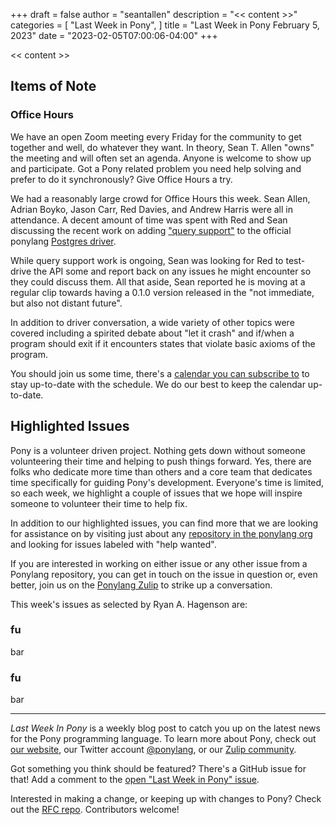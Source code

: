 +++
draft = false
author = "seantallen"
description = "<< content >>"
categories = [
    "Last Week in Pony",
]
title = "Last Week in Pony February 5, 2023"
date = "2023-02-05T07:00:06-04:00"
+++

<< content >>

<!--more-->

## Items of Note

### Office Hours

We have an open Zoom meeting every Friday for the community to get together and well, do whatever they want. In theory, Sean T. Allen "owns" the meeting and will often set an agenda. Anyone is welcome to show up and participate. Got a Pony related problem you need help solving and prefer to do it synchronously? Give Office Hours a try.

We had a reasonably large crowd for Office Hours this week. Sean Allen, Adrian Boyko, Jason Carr, Red Davies, and Andrew Harris were all in attendance. A decent amount of time was spent with Red and Sean discussing the recent work on adding ["query support"](https://github.com/ponylang/postgres/tree/simple-query) to the official ponylang [Postgres driver](https://github.com/ponylang/postgres).

While query support work is ongoing, Sean was looking for Red to test-drive the API some and report back on any issues he might encounter so they could discuss them. All that aside, Sean reported he is moving at a regular clip towards having a 0.1.0 version released in the "not immediate, but also not distant future".

In addition to driver conversation, a wide variety of other topics were covered including a spirited debate about "let it crash" and if/when a program should exit if it encounters states that violate basic axioms of the program.

You should join us some time, there's a [calendar you can subscribe to](https://calendar.google.com/calendar/ical/4465e68ae24131ae00461a40893f2637a2c9ac510e311a44ff78680e2f183ce3%40group.calendar.google.com/public/basic.ics) to stay up-to-date with the schedule. We do our best to keep the calendar up-to-date.

## Highlighted Issues

Pony is a volunteer driven project. Nothing gets down without someone volunteering their time and helping to push things forward. Yes, there are folks who dedicate more time than others and a core team that dedicates time specifically for guiding Pony's development. Everyone's time is limited, so each week, we highlight a couple of issues that we hope will inspire someone to volunteer their time to help fix.

In addition to our highlighted issues, you can find more that we are looking for assistance on by visiting just about any [repository in the ponylang org](https://github.com/ponylang/) and looking for issues labeled with "help wanted".

If you are interested in working on either issue or any other issue from a Ponylang repository, you can get in touch on the issue in question or, even better, join us on the [Ponylang Zulip](https://ponylang.zulipchat.com/) to strike up a conversation.

This week's issues as selected by Ryan A. Hagenson are:

### fu

bar

### fu

bar

---

_Last Week In Pony_ is a weekly blog post to catch you up on the latest news for the Pony programming language. To learn more about Pony, check out [our website](https://ponylang.io), our Twitter account [@ponylang](https://twitter.com/ponylang), or our [Zulip community](https://ponylang.zulipchat.com).

Got something you think should be featured? There's a GitHub issue for that! Add a comment to the [open "Last Week in Pony" issue](https://github.com/ponylang/ponylang.github.io/issues?q=is%3Aissue+is%3Aopen+label%3Alast-week-in-pony).

Interested in making a change, or keeping up with changes to Pony? Check out the [RFC repo](https://github.com/ponylang/rfcs). Contributors welcome!
